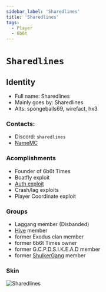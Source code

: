 ```yaml
---
sidebar_label: 'Sharedlines'
title: 'Sharedlines'
tags:
  - Player
  - 6b6t
---
```


# `Sharedlines`

## Identity
* Full name: Sharedlines
* Mainly goes by: Sharedlines
* Alts: spongeballs69, wirefact, hx3

### Contacts:
* Discord: `sharedlines`
* [NameMC](https://namemc.com/profile/Sharedlines.1)

### Acomplishments
* Founder of 6b6t Times
* Boatfly exploit
* [Auth exploit](https://www.youtube.com/watch?v=rZHIQOuM0tM)
* Crash/lag exploits
* Player Coordinate exploit 

### Groups
* Laggang member (Disbanded)
* [Hive](../Groups/hive) member
* former Exodus clan member
* former 6b6t Times owner
* former G.C.P.D.S.I.K.E.A.D member
* former [ShulkerGang](../Groups/shulkergang) member

### Skin
![Sharedlines](https://s.namemc.com/3d/skin/body.png?id=4c4d64932237fcf2&model=classic&width=80&height=160)